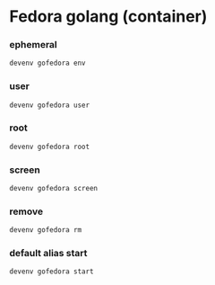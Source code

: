 # Fedora golang (container)

### ephemeral
```sh
devenv gofedora env
```

### user
```sh
devenv gofedora user
```

### root
```sh
devenv gofedora root
```

### screen
```sh
devenv gofedora screen
```

### remove
```sh
devenv gofedora rm
```

### default alias start
```sh
devenv gofedora start
```

